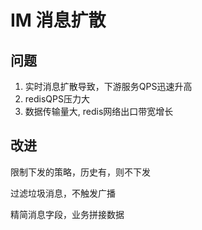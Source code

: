 # IM 消息扩散

## 问题

1. 实时消息扩散导致，下游服务QPS迅速升高
2. redisQPS压力大
3. 数据传输量大, redis网络出口带宽增长

## 改进

限制下发的策略，历史有，则不下发

过滤垃圾消息，不触发广播

精简消息字段，业务拼接数据
